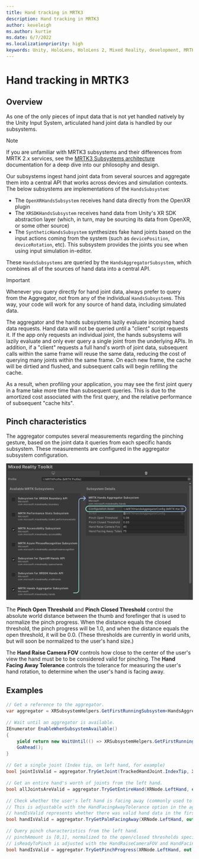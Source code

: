 ```yaml
---
title: Hand tracking in MRTK3
description: Hand tracking in MRTK3
author: keveleigh
ms.author: kurtie
ms.date: 6/7/2022
ms.localizationpriority: high
keywords: Unity, HoloLens, HoloLens 2, Mixed Reality, development, MRTK3, Mixed Reality Toolkit, hand tracking
---
```


# Hand tracking in MRTK3

## Overview

As one of the only pieces of input data that is not yet handled natively by the Unity Input System, articulated hand joint data is handled by our subsystems.

> [!NOTE]
> If you are unfamiliar with MRTK3 subsystems and their differences from MRTK 2.x services, see the [MRTK3 Subsystems architecture](../../../mrtk3-overview/architecture/subsystems.md) documentation for a deep dive into our philosophy and design.

Our subsystems ingest hand joint data from several sources and aggregate them into a central API that works across devices and simulation contexts. The below subsystems are implementations of the `HandsSubsystem`:

- The `OpenXRHandsSubsystem` receives hand data directly from the OpenXR plugin
- The `XRSDKHandsSubsystem` receives hand data from Unity's XR SDK abstraction layer (which, in turn, may be sourcing its data from OpenXR, or some other source)
- The `SyntheticHandsSubsystem` synthesizes fake hand joints based on the input actions coming from the system (such as `devicePosition`, `deviceRotation`, etc). This subsystem provides the joints you see when using input simulation in-editor.

These `HandsSubsystems` are queried by the `HandsAggregatorSubsystem`, which combines all of the sources of hand data into a central API.

> [!IMPORTANT]
> Whenever you query directly for hand joint data, always prefer to query from the Aggregator, not from any of the individual `HandsSubsystem`s. This way, your code will work for any source of hand data, including simulated data.

The aggregator and the hands subsystems lazily evaluate incoming hand data requests. Hand data will not be queried until a "client" script requests it. If the app only requests an individual joint, the hands subsystems will lazily evaluate and only ever query a single joint from the underlying APIs. In addition, if a "client" requests a full hand's worth of joint data, subsequent calls within the same frame will reuse the same data, reducing the cost of querying many joints within the same frame. On each new frame, the cache will be dirtied and flushed, and subsequent calls will begin refilling the cache.

As a result, when profiling your application, you may see the first joint query in a frame take more time than subsequent queries. This is due to the amortized cost associated with the first query, and the relative performance of subsequent "cache hits".

## Pinch characteristics

The aggregator computes several measurements regarding the pinching gesture, based on the joint data it queries from each specific hands subsystem. These measurements are configured in the aggregator subsystem configuration.

![Hands aggregator subsystem configuration](../../../mrtk3-overview/architecture/images/configuration.png)

The __Pinch Open Threshold__ and __Pinch Closed Threshold__ control the absolute world distance between the thumb and forefinger that is used to normalize the pinch progress. When the distance equals the closed threshold, the pinch progress will be 1.0, and when the distance equals the open threshold, it will be 0.0. (These thresholds are currently in world units, but will soon be normalized to the user's hand size.)

The __Hand Raise Camera FOV__ controls how close to the center of the user's view the hand must be to be considered valid for pinching. The __Hand Facing Away Tolerance__ controls the tolerance for measuring the user's hand rotation, to determine when the user's hand is facing away.

## Examples

```C#
// Get a reference to the aggregator.
var aggregator = XRSubsystemHelpers.GetFirstRunningSubsystem<HandsAggregatorSubsystem>();
```

```C#
// Wait until an aggregator is available.
IEnumerator EnableWhenSubsystemAvailable()
{
    yield return new WaitUntil(() => XRSubsystemHelpers.GetFirstRunningSubsystem<HandsAggregatorSubsystem>() != null);
    GoAhead();
}
```

```C#
// Get a single joint (Index tip, on left hand, for example)
bool jointIsValid = aggregator.TryGetJoint(TrackedHandJoint.IndexTip, XRNode.LeftHand, out HandJointPose jointPose);
```

```C#
// Get an entire hand's worth of joints from the left hand.
bool allJointsAreValid = aggregator.TryGetEntireHand(XRNode.LeftHand, out IReadOnlyList<HandJointPose> joints)
```

```C#
// Check whether the user's left hand is facing away (commonly used to check "aim" intent)
// This is adjustable with the HandFacingAwayTolerance option in the aggregator configuration.
// handIsValid represents whether there was valid hand data in the first place!
bool handIsValid = aggregator.TryGetPalmFacingAway(XRNode.LeftHand, out bool isLeftPalmFacingAway)
```

```C#
// Query pinch characteristics from the left hand.
// pinchAmount is [0,1], normalized to the open/closed thresholds specified in the aggregator confiugration.
// isReadyToPinch is adjusted with the HandRaiseCameraFOV and HandFacingAwayTolerance settings in the configuration.
bool handIsValid = aggregator.TryGetPinchProgress(XRNode.LeftHand, out bool isReadyToPinch, out bool isPinching, out float pinchAmount)
```
